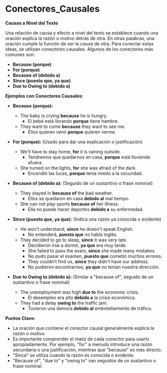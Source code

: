 # Conectores_Causales



**Causas a Nivel del Texto**

Una relación de causa y efecto a nivel del texto se establece cuando una oración explica la razón o motivo detrás de otra. En otras palabras, una oración cumple la función de ser la *causa* de otra.  Para conectar estas ideas, se utilizan conectores causales. Algunos de los conectores más comunes son:

*   **Because (porque)**
*   **For (porque)**
*   **Because of (debido a)**
*   **Since (puesto que, ya que)**
*   **Due to   Owing to (debido a)**

**Ejemplos con Conectores Causales:**

*   **Because (porque):**

    *   The baby is crying **because** he is hungry.
        *   El bebé está llorando **porque** tiene hambre.
    *   They want to come **because** they want to see me.
        *   Ellos quieren venir **porque** quieren verme.

*   **For (porque):** (Usado para dar una explicación o justificación)

    *   We'll have to stay home, **for** it is raining outside.
        *   Tendremos que quedarnos en casa, **porque** está lloviendo afuera.
    *   She turned on the lights, **for** she was afraid of the dark.
        *   Encendió las luces, **porque** tenía miedo a la oscuridad.

*   **Because of (debido a):** (Seguido de un sustantivo o frase nominal)

    *   They stayed in **because of** the bad weather.
        *   Ellos se quedaron en casa **debido al** mal tiempo.
    *   She can not play sports **because of** her illness.
        *   Ella no puede hacer deportes **debido a** su enfermedad.

*   **Since (puesto que, ya que):** (Indica una razón ya conocida o evidente)

    *   He won't understand, **since** he doesn't speak English.
        *   No entenderá, **puesto que** no habla inglés.
    *   They decided to go to sleep, **since** it was very late.
        *   Decidieron irse a dormir, **ya que** era muy tarde.
        *   She failed to pass the exam, **since** she made many mistakes.
        *   No pudo pasar el examen, **puesto que** cometió muchos errores.
        *   They couldn't find us, **since** they didn't have our address.
        *   No pudieron encontrarnos, **ya que** no tenían nuestra dirección.

*   **Due to   Owing to (debido a):** (Similar a "because of", seguido de un sustantivo o frase nominal)

    *   The unemployment was high **due to** the economic crisis.
        *   El desempleo era alto **debido a** la crisis económica.
    *   They had a delay **owing to** the traffic jam.
        *   Tuvieron una demora **debido al** embotellamiento de tráfico.

**Puntos Clave:**

*   La oración que contiene el conector causal generalmente explica la *razón* o *motivo*.
*   Es importante comprender el matiz de cada conector para usarlo apropiadamente. Por ejemplo, "for" a menudo introduce una razón secundaria o una justificación, mientras que "because" es más directo.
* "Since" se utiliza cuando la razón es conocida o evidente.
* "Because of", "due to" y "owing to" van seguidos de un sustantivo o frase nominal.
